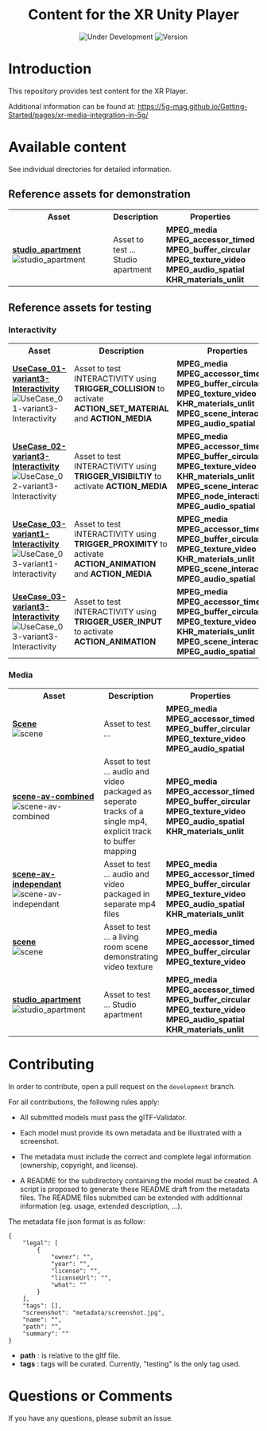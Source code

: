 <h1 align="center">Content for the XR Unity Player</h1>
<p align="center">
  <img src="https://img.shields.io/badge/Status-Under_Development-yellow" alt="Under Development">
  <img src="https://img.shields.io/github/v/tag/5G-MAG/rt-xr-content?label=version" alt="Version">
</p>

# Introduction
This repository provides test content for the XR Player.

Additional information can be found at: https://5g-mag.github.io/Getting-Started/pages/xr-media-integration-in-5g/

# Available content

See individual directories for detailed information.

## Reference assets for demonstration

<table>
<tr>
<th>Asset</th>
<th>Description</th>
<th>Properties</th>
</tr>

<tr>
<td width="400px">
<a href="studio_apartment"><b>studio_apartment</a></b><br>
<img src="studio_apartment/metadata/studio_apartment.png"  alt="studio_apartment"/>
</td>
<td>
Asset to test ... Studio apartment<br>
</td>
<td>
<b>MPEG_media</b><br>
<b>MPEG_accessor_timed</b><br>
<b>MPEG_buffer_circular</b><br>
<b>MPEG_texture_video</b><br>
<b>MPEG_audio_spatial</b><br>
<b>KHR_materials_unlit</b><br>
<tr>
  
</table>

## Reference assets for testing

### Interactivity

<table>
<tr>
<th>Asset</th>
<th>Description</th>
<th>Properties</th>
</tr>

<tr>
<td width="400px">
<a href="interactivity"><b>UseCase_01-variant3-Interactivity</a></b><br>
<img src="interactivity/metadata/UseCase_01-variant3-Interactivity.jpg" alt="UseCase_01-variant3-Interactivity"/>
</td>
<td>
Asset to test INTERACTIVITY using <b>TRIGGER_COLLISION</b> to activate <b>ACTION_SET_MATERIAL</b> and <b>ACTION_MEDIA</b><br>
</td>
<td>
<b>MPEG_media</b><br>
<b>MPEG_accessor_timed</b><br>
<b>MPEG_buffer_circular</b><br>
<b>MPEG_texture_video</b><br>
<b>KHR_materials_unlit</b><br>
<b>MPEG_scene_interactivity</b><br>
<b>MPEG_audio_spatial</b><br>
<tr>

<tr>
<td width="400px">
<a href="interactivity"><b>UseCase_02-variant3-Interactivity</a></b><br>
<img src="interactivity/metadata/UseCase_02-variant3-Interactivity.jpg" alt="UseCase_02-variant3-Interactivity"/>
</td>
<td>
Asset to test INTERACTIVITY using <b>TRIGGER_VISIBILTIY</b> to activate <b>ACTION_MEDIA</b><br>
</td>
<td>
<b>MPEG_media</b><br>
<b>MPEG_accessor_timed</b><br>
<b>MPEG_buffer_circular</b><br>
<b>MPEG_texture_video</b><br>
<b>KHR_materials_unlit</b><br>
<b>MPEG_scene_interactivity</b><br>
<b>MPEG_node_interactivity</b><br>
<b>MPEG_audio_spatial</b><br>
<tr>

<tr>
<td width="400px">
<a href="interactivity"><b>UseCase_03-variant1-Interactivity</a></b><br>
<img src="interactivity/metadata/UseCase_03-variant1-Interactivity.jpg" alt="UseCase_03-variant1-Interactivity"/>
</td>
<td>
Asset to test INTERACTIVITY using <b>TRIGGER_PROXIMITY</b> to activate <b>ACTION_ANIMATION</b> and <b>ACTION_MEDIA</b><br>
</td>
<td>
<b>MPEG_media</b><br>
<b>MPEG_accessor_timed</b><br>
<b>MPEG_buffer_circular</b><br>
<b>MPEG_texture_video</b><br>
<b>KHR_materials_unlit</b><br>
<b>MPEG_scene_interactivity</b><br>
<b>MPEG_audio_spatial</b><br>
<tr>

<tr>
<td width="400px">
<a href="interactivity"><b>UseCase_03-variant3-Interactivity</a></b><br>
<img src="interactivity/metadata/UseCase_03-variant3-Interactivity.jpg" alt="UseCase_03-variant3-Interactivity"/>
</td>
<td>
Asset to test INTERACTIVITY using <b>TRIGGER_USER_INPUT</b> to activate <b>ACTION_ANIMATION</b><br>
</td>
<td>
<b>MPEG_media</b><br>
<b>MPEG_accessor_timed</b><br>
<b>MPEG_buffer_circular</b><br>
<b>MPEG_texture_video</b><br>
<b>KHR_materials_unlit</b><br>
<b>MPEG_scene_interactivity</b><br>
<b>MPEG_audio_spatial</b><br>
<tr>

</table>


### Media

<table>
<tr>
<th>Asset</th>
<th>Description</th>
<th>Properties</th>
</tr>

<tr>
<td width="400px">
<a href="TV"><b>Scene</a></b><br>
<img src="TV/metadata/scene.jpg" alt="scene"/>
</td>
<td>
Asset to test ... <br>
</td>
<td>
<b>MPEG_media</b><br>
<b>MPEG_accessor_timed</b><br>
<b>MPEG_buffer_circular</b><br>
<b>MPEG_texture_video</b><br>
<b>MPEG_audio_spatial</b><br>
<tr>

<tr>
<td width="400px">
<a href="video"><b>scene-av-combined</a></b><br>
<img src="video/metadata/scene.jpg" alt="scene-av-combined"/>
</td>
<td>
Asset to test ... audio and video packaged as seperate tracks of a single mp4, explicit track to buffer mapping<br>
</td>
<td>
<b>MPEG_media</b><br>
<b>MPEG_accessor_timed</b><br>
<b>MPEG_buffer_circular</b><br>
<b>MPEG_texture_video</b><br>
<b>MPEG_audio_spatial</b><br>
<b>KHR_materials_unlit</b><br>
<tr>

<tr>
<td width="400px">
<a href="video"><b>scene-av-independant</a></b><br>
<img src="video/metadata/scene.jpg" alt="scene-av-independant"/>
</td>
<td>
Asset to test ... audio and video packaged in separate mp4 files<br>
</td>
<td>
<b>MPEG_media</b><br>
<b>MPEG_accessor_timed</b><br>
<b>MPEG_buffer_circular</b><br>
<b>MPEG_texture_video</b><br>
<b>MPEG_audio_spatial</b><br>
<b>KHR_materials_unlit</b><br>
<tr>

<tr>
<td width="400px">
<a href="video"><b>scene</a></b><br>
<img src="video/metadata/scene.jpg" alt="scene"/>
</td>
<td>
Asset to test ... a living room scene demonstrating video texture<br>
</td>
<td>
<b>MPEG_media</b><br>
<b>MPEG_accessor_timed</b><br>
<b>MPEG_buffer_circular</b><br>
<b>MPEG_texture_video</b><br>
<tr>

<tr>
<td width="400px">
<a href="studio_apartment"><b>studio_apartment</a></b><br>
<img src="studio_apartment/metadata/studio_apartment.png" alt="studio_apartment"/>
</td>
<td>
Asset to test ... Studio apartment<br>
</td>
<td>
<b>MPEG_media</b><br>
<b>MPEG_accessor_timed</b><br>
<b>MPEG_buffer_circular</b><br>
<b>MPEG_texture_video</b><br>
<b>MPEG_audio_spatial</b><br>
<b>KHR_materials_unlit</b><br>
<tr>

</table>


# Contributing 

In order to contribute, open a pull request on the `development` branch.

For all contributions, the following rules apply:

- All submitted models must pass the glTF-Validator.

- Each model must provide its own metadata and be illustrated with a screenshot. 

- The metadata must include the correct and complete legal information (ownership, copyright, and license).

- A README for the subdirectory containing the model must be created. A script is proposed to generate these README draft from the metadata files. The README files submitted can be extended with additionnal information (eg. usage, extended description, ...).

The metadata file json format is as follow:
```
{
    "legal": [
        {
            "owner": "",
            "year": "",
            "license": "",
            "licenseUrl": "",
            "what": ""
        }
    ],
    "tags": [],
    "screenshot": "metadata/screenshot.jpg",
    "name": "",
    "path": "",
    "summary": ""
}
```

- **path** : is relative to the gltf file.
- **tags** : tags will be curated. Currently, "testing" is the only tag used. 

# Questions or Comments

If you have any questions, please submit an issue.

